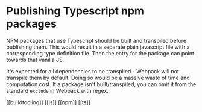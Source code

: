 # Publishing Typescript npm packages

NPM packages that use Typescript should be built and transpiled before publishing them. This would result in a separate plain javascript file with a corresponding type definition file. Then the entry for the package can point towards that vanilla JS.

It's expected for all dependencies to be transpiled - Webpack will not transpile them by default. Doing so would be a massive waste of time and computation cost. If a package isn't built/transpiled, you can omit it from the standard `exclude` in Webpack with regex.

[[buildtooling]]
[[js]]
[[npm]]
[[ts]]